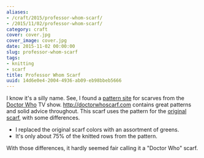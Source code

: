 ```yaml
---
aliases:
- /craft/2015/professor-whom-scarf/
- /2015/11/02/professor-whom-scarf/
category: craft
cover: cover.jpg
cover_image: cover.jpg
date: 2015-11-02 00:00:00
slug: professor-whom-scarf
tags:
- knitting
- scarf
title: Professor Whom Scarf
uuid: 14d6e0e4-2004-4936-ab09-eb98bbeb5666
---
```


[pattern site]: http://doctorwhoscarf.com
[Doctor Who]: https://en.wikipedia.org/wiki/Doctor_Who
[original scarf]: http://www.doctorwhoscarf.com/s12.html
I know it's a silly name. See, I found a [pattern site][] for scarves from the [Doctor Who][]
TV show. http://doctorwhoscarf.com contains great patterns and solid advice throughout. This
scarf uses the pattern for the [original scarf][], with some differences.
<!--more-->

* I replaced the original scarf colors with an assortment of greens.
* It's only about 75% of the knitted rows from the pattern.

With those differences, it hardly seemed fair calling it a "Doctor Who" scarf.